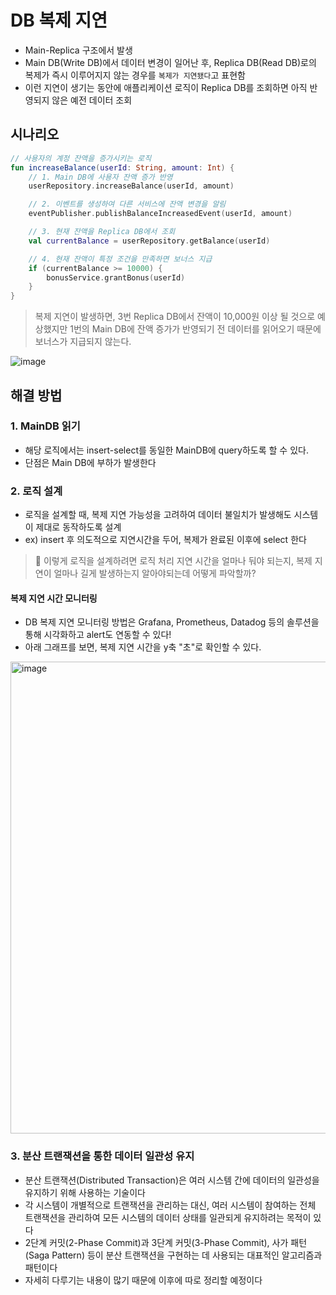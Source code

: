 # DB 복제 지연

- Main-Replica 구조에서 발생
- Main DB(Write DB)에서 데이터 변경이 일어난 후, Replica DB(Read DB)로의 복제가 즉시 이루어지지 않는 경우를 `복제가 지연됐다`고 표현함
- 이런 지연이 생기는 동안에 애플리케이션 로직이 Replica DB를 조회하면 아직 반영되지 않은 예전 데이터 조회

## 시나리오

```kotlin
// 사용자의 계정 잔액을 증가시키는 로직
fun increaseBalance(userId: String, amount: Int) {
    // 1. Main DB에 사용자 잔액 증가 반영
    userRepository.increaseBalance(userId, amount)

    // 2. 이벤트를 생성하여 다른 서비스에 잔액 변경을 알림
    eventPublisher.publishBalanceIncreasedEvent(userId, amount)

    // 3. 현재 잔액을 Replica DB에서 조회
    val currentBalance = userRepository.getBalance(userId)

    // 4. 현재 잔액이 특정 조건을 만족하면 보너스 지급
    if (currentBalance >= 10000) {
        bonusService.grantBonus(userId)
    }
}
```

> 복제 지연이 발생하면, 3번 Replica DB에서 잔액이 10,000원 이상 될 것으로 예상했지만 1번의 Main DB에 잔액 증가가 반영되기 전 데이터를 읽어오기 때문에 보너스가 지급되지 않는다.

![image](https://github.com/jun108059/til/assets/42997924/7f5b1ad6-3efa-494a-90d7-ff3364a24590)


## 해결 방법

### 1. MainDB 읽기

- 해당 로직에서는 insert-select를 동일한 MainDB에 query하도록 할 수 있다.
- 단점은 Main DB에 부하가 발생한다

### 2. 로직 설계

- 로직을 설계할 때, 복제 지연 가능성을 고려하여 데이터 불일치가 발생해도 시스템이 제대로 동작하도록 설계
- ex) insert 후 의도적으로 지연시간을 두어, 복제가 완료된 이후에 select 한다

> 🤔 이렇게 로직을 설계하려면 로직 처리 지연 시간을 얼마나 둬야 되는지, 복제 지연이 얼마나 길게 발생하는지 알아야되는데 어떻게 파악할까?

#### 복제 지연 시간 모니터링

- DB 복제 지연 모니터링 방법은 Grafana, Prometheus, Datadog 등의 솔루션을 통해 시각화하고 alert도 연동할 수 있다!
- 아래 그래프를 보면, 복제 지연 시간을 y축 "초"로 확인할 수 있다.

<img width="755" alt="image" src="https://github.com/jun108059/til/assets/42997924/0ffb4126-e764-42d2-8c6e-1d1f48a63246">

### 3. 분산 트랜잭션을 통한 데이터 일관성 유지

- 분산 트랜잭션(Distributed Transaction)은 여러 시스템 간에 데이터의 일관성을 유지하기 위해 사용하는 기술이다
- 각 시스템이 개별적으로 트랜잭션을 관리하는 대신, 여러 시스템이 참여하는 전체 트랜잭션을 관리하여 모든 시스템의 데이터 상태를 일관되게 유지하려는 목적이 있다
- 2단계 커밋(2-Phase Commit)과 3단계 커밋(3-Phase Commit), 사가 패턴(Saga Pattern) 등이 분산 트랜잭션을 구현하는 데 사용되는 대표적인 알고리즘과 패턴이다
- 자세히 다루기는 내용이 많기 때문에 이후에 따로 정리할 예정이다
